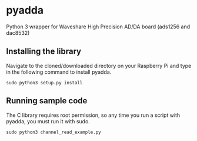 # pyadda
Python 3 wrapper for Waveshare High Precision AD/DA board (ads1256 and dac8532)

## Installing the library
Navigate to the cloned/downloaded directory on your Raspberry Pi and type in the following command to install pyadda.
```
sudo python3 setup.py install
```

## Running sample code
The C library requires root permission, so any time you run a script with pyadda, you must run it with sudo.
```
sudo python3 channel_read_example.py
```
